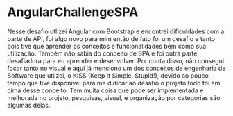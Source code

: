 # AngularChallengeSPA

Nesse desafio utlizei Angular com Bootstrap e encontrei dificuldades com a parte de API, foi algo novo para mim então de fato foi um desafio e tanto pois tive que aprender os conceitos e funcionalidades bem como sua utilização. Também não sabia do conceito de SPA e foi outra parte desafiadora para eu aprender e desenvolver. Por conta disso, não consegui focar tanto no visual e aqui já menciono um dos conceitos de engenharia de Software que utilzei, o KISS (Keep It Simple, Stupid!), devido ao pouco tempo que tive disponivel para me didicar ao desafio o projeto todo foi em cima desse conceito.
Tem muita coisa que pode ser implementada e melhorada no projeto, pesquisas, visual, e organização por categorias são algumas delas.

